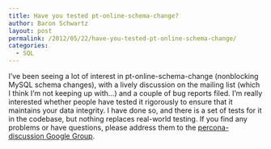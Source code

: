 ```yaml
---
title: Have you tested pt-online-schema-change?
author: Baron Schwartz
layout: post
permalink: /2012/05/22/have-you-tested-pt-online-schema-change/
categories:
  - SQL
---
```

I&#8217;ve been seeing a lot of interest in pt-online-schema-change (nonblocking MySQL schema changes), with a lively discussion on the mailing list (which I think I&#8217;m not keeping up with&#8230;) and a couple of bug reports filed. I&#8217;m really interested whether people have tested it rigorously to ensure that it maintains your data integrity. I have done so, and there is a set of tests for it in the codebase, but nothing replaces real-world testing. If you find any problems or have questions, please address them to the [percona-discussion Google Group][1].

 [1]: https://groups.google.com/forum/?fromgroups#!forum/percona-discussion